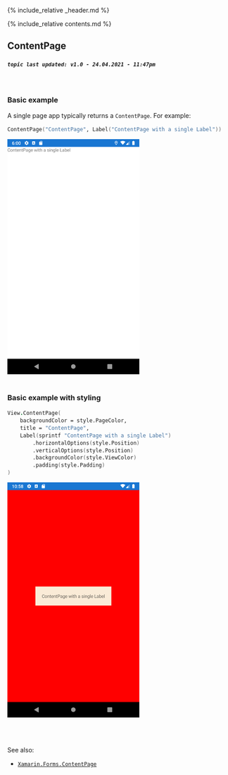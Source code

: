 {% include_relative _header.md %}

{% include_relative contents.md %}

ContentPage
--------
##### `topic last updated: v1.0 - 24.04.2021 - 11:47pm`

<br /> 

### Basic example
A single page app typically returns a `ContentPage`. For example:

```fsharp 
ContentPage("ContentPage", Label("ContentPage with a single Label"))
```
<img src="images/pages/content-adr-basic.png" width="300">
<br /> <br /> 

### Basic example with styling

```fsharp 
View.ContentPage(
    backgroundColor = style.PageColor,
    title = "ContentPage",
    Label(sprintf "ContentPage with a single Label")
        .horizontalOptions(style.Position)
        .verticalOptions(style.Position)
        .backgroundColor(style.ViewColor)
        .padding(style.Padding)
)
```
<img src="images/pages/content-adr-styled.png" width="300">

<br /> <br /> 

See also:

* [`Xamarin.Forms.ContentPage`](https://docs.microsoft.com/en-us/dotnet/api/Xamarin.Forms.ContentPage)
